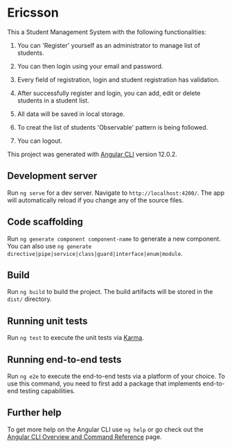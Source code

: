 # Ericsson

This a Student Management System with the following functionalities:

1. You can 'Register' yourself as an administrator to manage list of students.

2. You can then login using your email and password.

3. Every field of registration, login and student registration has validation.

4. After successfully register and login, you can add, edit or delete students in a student list.

5. All data will be saved in local storage.

6. To creat the list of students 'Observable' pattern is being followed.

7. You can logout.

This project was generated with [Angular CLI](https://github.com/angular/angular-cli) version 12.0.2.

## Development server

Run `ng serve` for a dev server. Navigate to `http://localhost:4200/`. The app will automatically reload if you change any of the source files.

## Code scaffolding

Run `ng generate component component-name` to generate a new component. You can also use `ng generate directive|pipe|service|class|guard|interface|enum|module`.

## Build

Run `ng build` to build the project. The build artifacts will be stored in the `dist/` directory.

## Running unit tests

Run `ng test` to execute the unit tests via [Karma](https://karma-runner.github.io).

## Running end-to-end tests

Run `ng e2e` to execute the end-to-end tests via a platform of your choice. To use this command, you need to first add a package that implements end-to-end testing capabilities.

## Further help

To get more help on the Angular CLI use `ng help` or go check out the [Angular CLI Overview and Command Reference](https://angular.io/cli) page.
